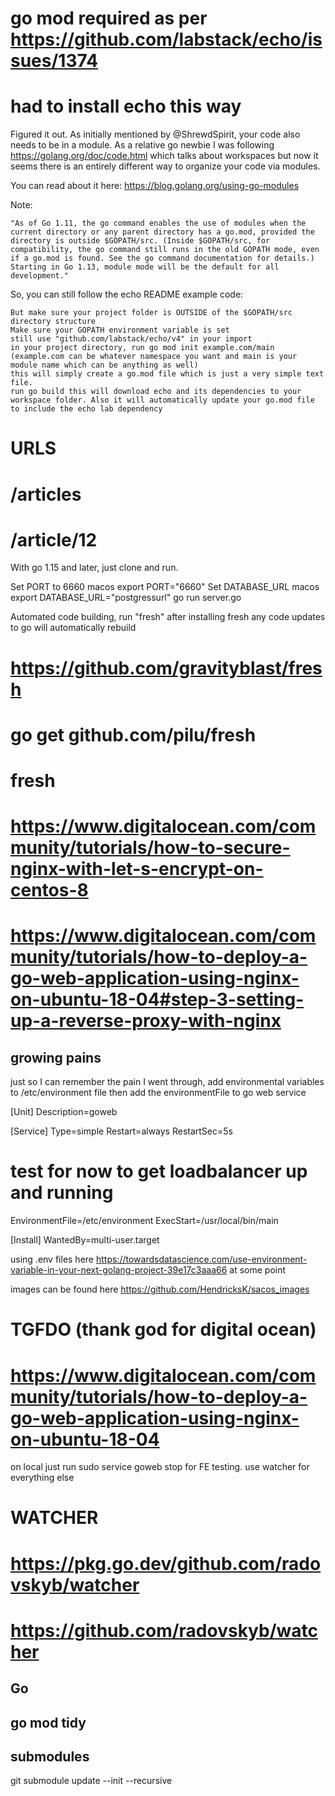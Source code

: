 # go mod required as per https://github.com/labstack/echo/issues/1374
# had to install echo this way

Figured it out. As initially mentioned by @ShrewdSpirit, your code also needs to be in a module.
As a relative go newbie I was following https://golang.org/doc/code.html which talks about workspaces but now it seems there is an entirely different way to organize your code via modules.

You can read about it here:
https://blog.golang.org/using-go-modules

Note:

    "As of Go 1.11, the go command enables the use of modules when the current directory or any parent directory has a go.mod, provided the directory is outside $GOPATH/src. (Inside $GOPATH/src, for compatibility, the go command still runs in the old GOPATH mode, even if a go.mod is found. See the go command documentation for details.) Starting in Go 1.13, module mode will be the default for all development."

So, you can still follow the echo README example code:

    But make sure your project folder is OUTSIDE of the $GOPATH/src directory structure
    Make sure your GOPATH environment variable is set
    still use "github.com/labstack/echo/v4" in your import
    in your project directory, run go mod init example.com/main (example.com can be whatever namespace you want and main is your module name which can be anything as well)
    this will simply create a go.mod file which is just a very simple text file.
    run go build this will download echo and its dependencies to your workspace folder. Also it will automatically update your go.mod file to include the echo lab dependency


# URLS
# /articles
# /article/12

With go 1.15 and later, just clone and run.

Set PORT to 6660 macos export PORT="6660"
Set DATABASE_URL macos export DATABASE_URL="postgressurl"
go run server.go 

Automated code building, run "fresh" after installing fresh 
any code updates to go will automatically rebuild

# https://github.com/gravityblast/fresh
# go get github.com/pilu/fresh
# fresh

# https://www.digitalocean.com/community/tutorials/how-to-secure-nginx-with-let-s-encrypt-on-centos-8
# https://www.digitalocean.com/community/tutorials/how-to-deploy-a-go-web-application-using-nginx-on-ubuntu-18-04#step-3-setting-up-a-reverse-proxy-with-nginx

## growing pains

just so I can remember the pain I went through, add environmental variables to /etc/environment file
then add the environmentFile to go web service

[Unit]
Description=goweb

[Service]
Type=simple
Restart=always
RestartSec=5s
# test for now to get loadbalancer up and running
EnvironmentFile=/etc/environment
ExecStart=/usr/local/bin/main

[Install]
WantedBy=multi-user.target

using .env files here https://towardsdatascience.com/use-environment-variable-in-your-next-golang-project-39e17c3aaa66 at some point

images can be found here https://github.com/HendricksK/sacos_images

# TGFDO (thank god for digital ocean)
# https://www.digitalocean.com/community/tutorials/how-to-deploy-a-go-web-application-using-nginx-on-ubuntu-18-04

on local just run
sudo service goweb stop for FE testing. use watcher for everything else

# WATCHER 
# https://pkg.go.dev/github.com/radovskyb/watcher
# https://github.com/radovskyb/watcher


## Go 
## go mod tidy 

## submodules
git submodule update --init --recursive